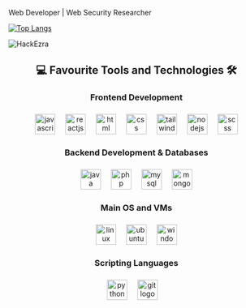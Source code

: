 Web Developer | Web Security Researcher

[![Top Langs](https://github-readme-stats.vercel.app/api/top-langs/?username=HackEzra&layout=compact)](https://github.com/HackEzra)

<p align="left"> <img src="https://komarev.com/ghpvc/?username=HackEzra&label=Profile%20Views&color=430680&style=flat" alt="HackEzra" /> </p>

<h2 align="center">💻 Favourite Tools and Technologies 🛠</h2>

###

<h3 align="center">Frontend Development</h4>

###

<div align="center">
  <img src="https://techstack-generator.vercel.app/js-icon.svg" height="40" title="Javascript" alt="javascript logo"  />
  <img width="12" />
  <img src="https://techstack-generator.vercel.app/react-icon.svg" height="40" title="ReactJS" alt="reactjs logo"  />
  <img width="12" />
  <img src="https://skillicons.dev/icons?i=html" height="40" title="HTML" alt="html logo"  />
  <img width="12" />
  <img src="https://skillicons.dev/icons?i=css" height="40" title="CSS" alt="css logo"  />
  <img width="12" />
  <img src="https://skillicons.dev/icons?i=tailwind" height="40" title="TailwindCSS" alt="tailwindcss logo"  />
  <img width="12" />
  <img src="https://skillicons.dev/icons?i=nodejs" height="40" title="NodeJS" alt="nodejs logo"  />
  <img width="12" />
  <img src="https://skillicons.dev/icons?i=sass" height="40" title="Scss" alt="scss logo"  />
</div>

###

<h3 align="center">Backend Development & Databases</h4>

###

<div align="center">
  <img src="https://skillicons.dev/icons?i=java" height="40" title="Java" alt="java logo"  />
  <img width="12" />
  <img src="https://skillicons.dev/icons?i=php" height="40" title="PHP" alt="php logo"  />
  <img width="12" />
  <img src="https://techstack-generator.vercel.app/mysql-icon.svg" height="40" title="MySQL" alt="mysql logo"  />
  <img width="12" />
  <img src="https://skillicons.dev/icons?i=mongodb" height="40" title="MongoDB" alt="mongodb logo"  />
</div>

###

<h3 align="center">Main OS and VMs</h4>

###

<div align="center">
  <img src="https://skillicons.dev/icons?i=linux" height="40" title="Linux" alt="linux logo"  />
  <img width="12" />
  <img src="https://skillicons.dev/icons?i=ubuntu" height="40" title="Ubuntu" alt="ubuntu logo"  />
  <img width="12" />
  <img src="https://skillicons.dev/icons?i=windows" height="40" title="Windows" alt="windows logo"  />

</div>

###

<h3 align="center">Scripting Languages</h4>

###

<div align="center">  
  <img src="https://techstack-generator.vercel.app/python-icon.svg" height="40" title="Python" alt="python logo"  />
  <img width="12" />
  <img src="https://user-images.githubusercontent.com/25181517/192108372-f71d70ac-7ae6-4c0d-8395-51d8870c2ef0.png" height="40" title="Git Bash" alt="git logo"  />
  <img width="12" />
</div>

###
